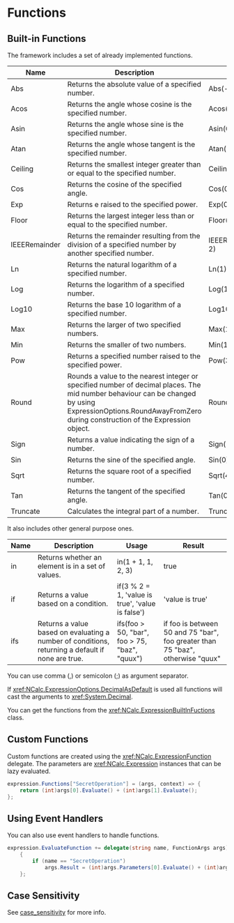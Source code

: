 # Functions

## Built-in Functions

The framework includes a set of already implemented functions.

| Name		         | Description	                                                                                                                                                                                                     | Usage	               | Result |
|----------------|------------------------------------------------------------------------------------------------------------------------------------------------------------------------------------------------------------------|----------------------|--------|
| Abs		          | Returns the absolute value of a specified number.	                                                                                                                                                               | Abs(-1)	             | 1d     |
| Acos		         | Returns the angle whose cosine is the specified number.	                                                                                                                                                         | Acos(1)	             | 0d     |
| Asin		         | Returns the angle whose sine is the specified number.	                                                                                                                                                           | Asin(0)	             | 0d     |
| Atan		         | Returns the angle whose tangent is the specified number.	                                                                                                                                                        | Atan(0)	             | 0d     |
| Ceiling	       | Returns the smallest integer greater than or equal to the specified number.	                                                                                                                                     | Ceiling(1.5)	        | 2d     |
| Cos		          | Returns the cosine of the specified angle.	                                                                                                                                                                      | Cos(0)	              | 1d     |
| Exp		          | Returns e raised to the specified power.	                                                                                                                                                                        | Exp(0)	              | 1d     |
| Floor		        | Returns the largest integer less than or equal to the specified number.	                                                                                                                                         | Floor(1.5)	          | 1d     |
| IEEERemainder	 | Returns the remainder resulting from the division of a specified number by another specified number.	                                                                                                            | IEEERemainder(3, 2)	 | -1d    |
| Ln		        | Returns the natural logarithm of a specified number.	                                                                                                                                                            | Ln(1)	            | 0d     |
| Log		          | Returns the logarithm of a specified number.	                                                                                                                                                                    | Log(1, 10)	          | 0d     |
| Log10		        | Returns the base 10 logarithm of a specified number.	                                                                                                                                                            | Log10(1)	            | 0d     |
| Max		          | Returns the larger of two specified numbers.	                                                                                                                                                                    | Max(1, 2)	           | 2      |
| Min		          | Returns the smaller of two numbers.	                                                                                                                                                                             | Min(1, 2)	           | 1      |
| Pow		          | Returns a specified number raised to the specified power.	                                                                                                                                                       | Pow(3, 2)	           | 9d     |
| Round		        | Rounds a value to the nearest integer or specified number of decimal places. The mid number behaviour can be changed by using ExpressionOptions.RoundAwayFromZero during construction of the Expression object.	 | Round(3.222, 2)	     | 3.22d  |
| Sign		         | Returns a value indicating the sign of a number.	                                                                                                                                                                | Sign(-10)	           | -1     |
| Sin		          | Returns the sine of the specified angle.	                                                                                                                                                                        | Sin(0)	              | 0d     |
| Sqrt		         | Returns the square root of a specified number.	                                                                                                                                                                  | Sqrt(4)	             | 2d     |
| Tan		          | Returns the tangent of the specified angle.	                                                                                                                                                                     | Tan(0)	              | 0d     |
| Truncate	      | Calculates the integral part of a number.	                                                                                                                                                                       | Truncate(1.7)	       | 1      |

It also includes other general purpose ones.

| Name		 | Description	                                                                                      | Usage	                                            | Result                                                                         |
|--------|---------------------------------------------------------------------------------------------------|---------------------------------------------------|--------------------------------------------------------------------------------|
| in	    | Returns whether an element is in a set of values.	                                                | in(1 + 1, 1, 2, 3)	                               | true                                                                           |
| if	    | Returns a value based on a condition.	                                                            | if(3 % 2 = 1, 'value is true', 'value is false')	 | 'value is true'                                                                |
| ifs    | Returns a value based on evaluating a number of conditions, returning a default if none are true. | ifs(foo > 50, "bar", foo > 75, "baz", "quux")     | if foo is between 50 and 75 "bar", foo greater than 75 "baz", otherwise "quux" |  

You can use comma (,) or semicolon (;) as argument separator.

If <xref:NCalc.ExpressionOptions.DecimalAsDefault> is used all functions will cast the arguments to <xref:System.Decimal>.

You can get the functions from the <xref:NCalc.ExpressionBuiltInFuctions> class.

## Custom Functions
Custom functions are created using the <xref:NCalc.ExpressionFunction> delegate. The parameters are <xref:NCalc.Expression> instances that can be lazy evaluated.
```csharp
expression.Functions["SecretOperation"] = (args, context) => {
    return (int)args[0].Evaluate() + (int)args[1].Evaluate();
};

```

## Using Event Handlers
You can also use event handlers to handle functions.
```csharp
expression.EvaluateFunction += delegate(string name, FunctionArgs args)
    {
        if (name == "SecretOperation")
            args.Result = (int)args.Parameters[0].Evaluate() + (int)args.Parameters[1].Evaluate();
    };
```

## Case Sensitivity
See [case_sensitivity](case_sensitivity.md) for more info.
